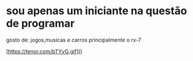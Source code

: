 # sou apenas um iniciante na questão de programar
gosto de: jogos,musicas e carros principalmente o rx-7


[https://tenor.com/bTYvG.gif]()


